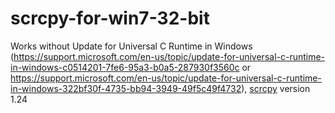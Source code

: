 # scrcpy-for-win7-32-bit
Works without Update for Universal C Runtime in Windows (<https://support.microsoft.com/en-us/topic/update-for-universal-c-runtime-in-windows-c0514201-7fe6-95a3-b0a5-287930f3560c> or <https://support.microsoft.com/en-us/topic/update-for-universal-c-runtime-in-windows-322bf30f-4735-bb94-3949-49f5c49f4732>), [scrcpy](https://github.com/Genymobile/scrcpy) version 1.24
